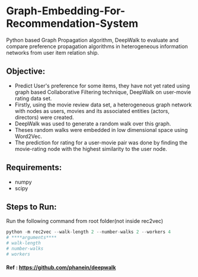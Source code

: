 # Graph-Embedding-For-Recommendation-System
 Python based Graph Propagation algorithm, DeepWalk to evaluate and compare preference propagation algorithms in heterogeneous information networks from user item relation ship.

## Objective:
* Predict User's preference for some items, they have not yet rated using graph based Collaborative Filtering technique, DeepWalk on user-movie rating data set. 
* Firstly, using the movie review data set, a heterogeneous graph network with nodes as users, movies and its associated entities (actors, directors) were created.
* DeepWalk was used to generate a random walk over this graph. 
* Theses random walks were embedded in low dimensional space using Word2Vec. 
* The prediction for rating for a user-movie pair was done by finding the movie-rating node with the highest similarity to the user node.

## Requirements:
* numpy
* scipy

## Steps to Run:
Run the following command from root folder(not inside rec2vec)
```python
python -m rec2vec --walk-length 2 --number-walks 2 --workers 4
# ****arguments****
# walk-length
# number-walks
# workers
```

#### Ref : https://github.com/phanein/deepwalk
